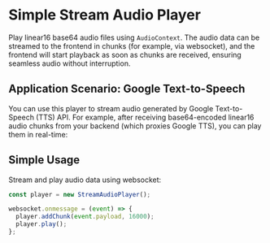 # Simple Stream Audio Player

Play linear16 base64 audio files using `AudioContext`. The audio data can be streamed to the frontend in chunks (for example, via websocket), and the frontend will start playback as soon as chunks are received, ensuring seamless audio without interruption.

## Application Scenario: Google Text-to-Speech

You can use this player to stream audio generated by Google Text-to-Speech (TTS) API. For example, after receiving base64-encoded linear16 audio chunks from your backend (which proxies Google TTS), you can play them in real-time:

## Simple Usage

Stream and play audio data using websocket:
```ts
const player = new StreamAudioPlayer();

websocket.onmessage = (event) => {
  player.addChunk(event.payload, 16000);
  player.play();
};
```
